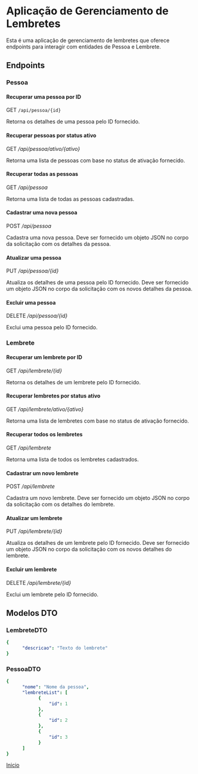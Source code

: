 # Aplicação de Gerenciamento de Lembretes

Esta é uma aplicação de gerenciamento de lembretes que oferece endpoints para interagir com entidades de Pessoa e Lembrete.

## Endpoints

### Pessoa

#### Recuperar uma pessoa por ID

GET `/api/pessoa/{id}`

Retorna os detalhes de uma pessoa pelo ID fornecido.

#### Recuperar pessoas por status ativo

GET */api/pessoa/ativo/{ativo}*


Retorna uma lista de pessoas com base no status de ativação fornecido.

#### Recuperar todas as pessoas

GET */api/pessoa*

Retorna uma lista de todas as pessoas cadastradas.

#### Cadastrar uma nova pessoa

POST */api/pessoa*

Cadastra uma nova pessoa. Deve ser fornecido um objeto JSON no corpo da solicitação com os detalhes da pessoa.

#### Atualizar uma pessoa

PUT */api/pessoa/{id}*

Atualiza os detalhes de uma pessoa pelo ID fornecido. Deve ser fornecido um objeto JSON no corpo da solicitação com os novos detalhes da pessoa.

#### Excluir uma pessoa

DELETE */api/pessoa/{id}*

Exclui uma pessoa pelo ID fornecido.

### Lembrete

#### Recuperar um lembrete por ID

GET */api/lembrete/{id}*

Retorna os detalhes de um lembrete pelo ID fornecido.

#### Recuperar lembretes por status ativo

GET */api/lembrete/ativo/{ativo}*

Retorna uma lista de lembretes com base no status de ativação fornecido.

#### Recuperar todos os lembretes

GET */api/lembrete*

Retorna uma lista de todos os lembretes cadastrados.

#### Cadastrar um novo lembrete

POST */api/lembrete*

Cadastra um novo lembrete. Deve ser fornecido um objeto JSON no corpo da solicitação com os detalhes do lembrete.

#### Atualizar um lembrete

PUT */api/lembrete/{id}*

Atualiza os detalhes de um lembrete pelo ID fornecido. Deve ser fornecido um objeto JSON no corpo da solicitação com os novos detalhes do lembrete.

#### Excluir um lembrete

DELETE */api/lembrete/{id}*

Exclui um lembrete pelo ID fornecido.

## Modelos DTO

### LembreteDTO

```yaml
{
      "descricao": "Texto do lembrete"
}
```

### PessoaDTO

```yaml
{
      "nome": "Nome da pessoa",
      "lembreteList": [
            {
                "id": 1
            },
            {
                "id": 2
            },
            {
                "id": 3
            }
      ]
}
```
[Inicio](#aplicação-de-gerenciamento-de-lembretes)
